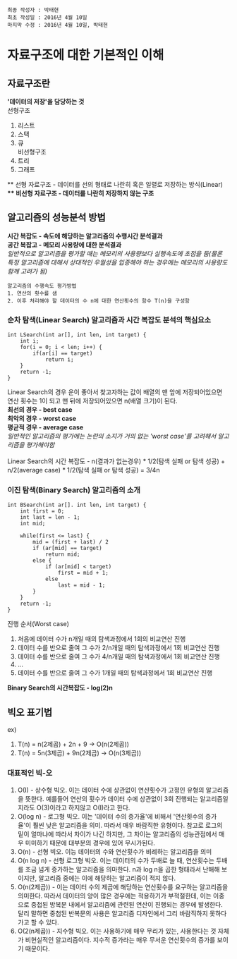 ```
최종 작성자 : 박태현
최초 작성일 : 2016년 4월 10일
마지막 수정 : 2016년 4월 10일, 박태현
```

# 자료구조에 대한 기본적인 이해

## 자료구조란
**'데이터의 저장'을 담당하는 것**<br>
선형구조<br>
1. 리스트
2. 스택
3. 큐<br>
비선형구조<br>
1. 트리
2. 그래프<br>

** 선형 자료구조 - 데이터를 선의 형태로 나란히 혹은 일렬로 저장하는 방식(Linear) **<br>
** 비선형 자료구조 - 데이터를 나란히 저장하지 않는 구조**

## 알고리즘의 성능분석 방법
**시간 복잡도 - 속도에 해당하는 알고리즘의 수행시간 분석결과**<br>
**공간 복잡고 - 메모리 사용량에 대한 분석결과**<br>
*일반적으로 알고리즘을 평가할 때는 메모리의 사용량보다 실행속도에 초점을 둠(물론 특정 알고리즘에 대해서 상대적인 우월성을 입증해야 하는 경우에는 메모리의 사용량도 함께 고려가 됨)*<br>

```
알고리즘의 수행속도 평가방법
1. 연산의 횟수를 샘
2. 이후 처리해야 할 데이터의 수 n에 대한 연산횟수의 함수 T(n)을 구성함
```

### 순차 탐색(Linear Search) 알고리즘과 시간 복잡도 분석의 핵심요소
```
int LSearch(int ar[], int len, int target) {
	int i;
	for(i = 0; i < len; i++) {
		if(ar[i] == target)
			return i;
	}
	return -1;
}
```
Linear Search의 경우 운이 좋아서 찾고자하는 값이 배열의 맨 앞에 저장되어있으면 연산 횟수는 1이 되고 맨 뒤에 저장되어있으면 n(배열 크기)이 된다.<br>
**최선의 경우 - best case**<br>
**최악의 경우 - worst case**<br>
**평균적 경우 - average case**<br>
*일반적인 알고리즘의 평가에는 논란의 소지가 거의 없는 'worst case'를 고려해서 알고리즘을 평가해야함*<br><br>
Linear Search의 시간 복잡도 - n(결과가 없는경우) * 1/2(탐색 실패 or 탐색 성공) + n/2(average case) * 1/2(탐색 실패 or 탐색 성공) = 3/4n

### 이진 탐색(Binary Search) 알고리즘의 소개

```
int BSearch(int ar[]. int len, int target) {
	int first = 0;
	int last = len - 1;
	int mid;

	while(first <= last) {
		mid = (first + last) / 2
		if (ar[mid] == target)
			return mid;
		else { 
			if (ar[mid] < target)
				first = mid + 1;
			else 
				last = mid - 1;
		}
	}
	return -1;
}
```
진행 순서(Worst case)<br>
1. 처음에 데이터 수가 n개일 때의 탐색과정에서 1회의 비교연산 진행<br>
2. 데이터 수를 반으로 줄여 그 수가 2/n개일 때의 탐색과정에서 1회 비교연산 진행<br>
3. 데이터 수를 반으로 줄여 그 수가 4/n개일 때의 탐색과정에서 1회 비교연산 진행<br>
4. ...<br>
5. 데이터 수를 반으로 줄여 그 수가 1개일 때의 탐색과정에서 1회 비교연산 진행<br>

**Binary Search의 시간복잡도 - log(2)n**

## 빅오 표기법
ex)<br>
1. T(n) = n(2제곱) + 2n + 9 -> O(n(2제곱))<br>
2. T(n) = 5n(3제곱) + 9n(2제곱) -> O(n(3제곱))<br>

### 대표적인 빅-오
1. O(I) - 상수형 빅오. 이는 데이터 수에 상관없이 연산횟수가 고정인 유형의 알고리즘을 뜻한다. 예를들어 연산의 횟수가 데이터 수에 상관없이 3회 진행되는 알고리즘일지라도 O(3)이라고 하지않고 O(I)라고 한다.
2. O(log n) - 로그형 빅오. 이는 '데이터 수의 증가율'에 비해서 '연산횟수의 증가율'이 훨씬 낮은 알고리즘을 의미. 따라서 매우 바람직한 유형이다. 참고로 로그의 밑이 얼마냐에 따라서 차이가 나긴 하지만, 그 차이는 알고리즘의 성능관점에서 매우 미미하기 때문에 대부분의 경우에 있어 무시가된다.
3. O(n) - 선형 빅오. 이능 데이터의 수와 연산횟수가 비례하는 알고리즘을 의미
4. O(n log n) - 선형 로그형 빅오. 이는 데이터의 수가 두배로 늘 때, 연산횟수는 두배를 조금 넘게 증가하는 알고리즘을 의마한다. n과 log n을 곱한 형태라서 난해해 보이지만, 알고리즘 중에는 이에 해당하는 알고리즘이 적지 않다.
5. O(n(2제곱)) - 이는 데이터 수의 제곱에 해당하는 연산횟수를 요구하는 알고리즘을 의미한다. 따라서 데이터의 양이 많은 경우에는 적용하기가 부적절한데, 이는 이중으로 중첩된 방복문 내에서 알고리즘에 관련된 연산이 진행되는 경우에 발생한다. 달리 말하면 중첩된 반복문의 사용은 알고리즘 디자인에서 그리 바람직하지 못하다가고 할 수 있다.
6. O(2(n제곱)) - 지수형 빅오. 이는 사용하기에 매우 무리가 있는, 사용한다는 것 자체가 비현실적인 알고리즘이다. 지수적 증가라는 매우 무서운 연산횟수의 증가를 보이기 때문이다.
